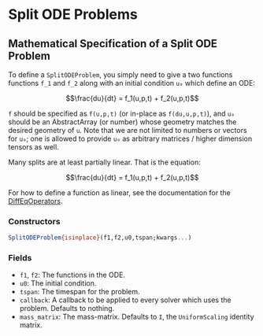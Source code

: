 # Split ODE Problems

## Mathematical Specification of a Split ODE Problem

To define a `SplitODEProblem`, you simply need to give a two functions
functions ``f_1`` and ``f_2`` along with an initial condition ``u₀`` which
define an ODE:

```math
\frac{du}{dt} =  f_1(u,p,t) + f_2(u,p,t)
```

`f` should be specified as `f(u,p,t)` (or in-place as `f(du,u,p,t)`), and `u₀` should
be an AbstractArray (or number) whose geometry matches the desired geometry of `u`.
Note that we are not limited to numbers or vectors for `u₀`; one is allowed to
provide `u₀` as arbitrary matrices / higher dimension tensors as well.

Many splits are at least partially linear. That is the equation:

```math
\frac{du}{dt} =  f_1(u,p,t) + f_2(u,p,t)
```

For how to define a function as linear, see the documentation for the [DiffEqOperators](../../features/diffeq_operator.html).

### Constructors

```julia
SplitODEProblem{isinplace}(f1,f2,u0,tspan;kwargs...)
```

### Fields

* `f1`, `f2`: The functions in the ODE.
* `u0`: The initial condition.
* `tspan`: The timespan for the problem.
* `callback`: A callback to be applied to every solver which uses the problem.
  Defaults to nothing.
* `mass_matrix`: The mass-matrix. Defaults to `I`, the `UniformScaling` identity matrix.
